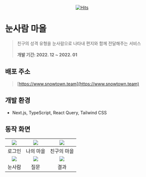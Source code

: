 <div align="center">

[![Hits](https://hits.seeyoufarm.com/api/count/incr/badge.svg?url=https%3A%2F%2Fgithub.com%2FWhiteboard-Journey%2Fasyncrum-frontend&count_bg=%233D71C8&title_bg=%23555555&icon=&icon_color=%23E7E7E7&title=hits&edge_flat=false)](https://hits.seeyoufarm.com)

</div>

# 눈사람 마을

> 친구의 성격 유형을 눈사람으로 나타내 편지와 함께 전달해주는 서비스 <br /><br /> **개발 기간: 2022. 12 ~ 2022. 01**

## 배포 주소

> [https://www.snowtown.team](https://www.snowtown.team)

## 개발 환경

- Next.js, TypeScript, React Query, Tailwind CSS

## 동작 화면


| <img src="https://user-images.githubusercontent.com/24418404/222051927-791d22d5-1933-4a49-9c4e-fec20be1aa14.png" /> | <img src="https://user-images.githubusercontent.com/24418404/222051747-35b8d426-8c45-42c8-9fdc-5eec68d92dd0.png" /> | <img src="https://user-images.githubusercontent.com/24418404/222051961-7c9fea0d-87c6-438f-821c-07acc809eaeb.png" /> |
| :-----------------------------------------------------------------------------------------------------------------: | :-----------------------------------------------------------------------------------------------------------------: | :-----------------------------------------------------------------------------------------------------------------: |
|                                                      로그인                                                      |                                                       나의 마을                                                        |                                                      친구의 마을                                                       |
|  <img src="https://user-images.githubusercontent.com/24418404/222052033-1ad9a7f8-0e58-4ea3-b413-2f03a731f6ae.png" />  | <img src="https://user-images.githubusercontent.com/24418404/222052042-3745836c-80a0-4e25-90b1-3db55282f56a.png" /> | <img src="https://user-images.githubusercontent.com/24418404/222052046-830de537-21cd-4feb-81da-4af276e96ee5.png" /> |
|                                                    눈사람                                                     |                                                       질문                                                       |                                                        결과                                                         |
